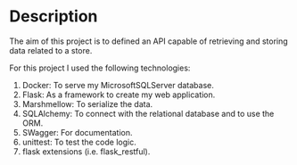 # Description

The aim of this project is to defined an API capable of retrieving and storing data related to a store.

For this project I used the following technologies:

1. Docker: To serve my MicrosoftSQLServer database.
2. Flask: As a framework to create my web application.
3. Marshmellow: To serialize the data.
4. SQLAlchemy: To connect with the relational database and to use the ORM.
5. SWagger: For documentation.
6. unittest: To test the code logic.
7. flask extensions (i.e. flask_restful).




